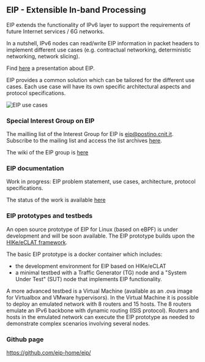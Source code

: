 ## EIP - Extensible In-band Processing

EIP extends the functionality of IPv6 layer to support the requirements of future Internet services / 6G networks.

In a nutshell, IPv6 nodes can read/write EIP information in packet headers to implement different use cases (e.g. contractual networking, deterministic networking, network slicing).

Find [here](https://tinyurl.com/eip4coinrg) a presentation about EIP.

EIP provides a common solution which can be tailored for the different use cases. Each use case will have its own specific architectural aspects and protocol specifications.

![EIP use cases](<https://docs.google.com/drawings/d/e/2PACX-1vSltSccUQoU0ttVh_yf-werFMzx65vlne-uAJlZpjDent1-g9Yr9qoOCYB0EkhzJ3ZFi2ANvw6_m7P4/pub?w=642&h=447>)

### Special Interest Group on EIP

The mailling list of the Interest Group for EIP is [eip@postino.cnit.it](mailto:eip@postino.cnit.it). Subscribe to the mailing list and access the list archives [here](http://postino.cnit.it/cgi-bin/mailman/listinfo/eip).

The wiki of the EIP group is [here](https://github.com/eip-home/eip/wiki/Wiki-for-EIP)

### EIP documentation 

Work in progress: EIP problem statement, use cases, architecture, protocol specifications.

The status of the work is available [here](https://github.com/eip-home/eip/wiki/EIP-documentation)

### EIP prototypes and testbeds

An open source prototype of EIP for Linux (based on eBPF) is under development and will be soon available. The EIP prototype builds upon the [HIKe/eCLAT framework](https://hike-eclat.readthedocs.io/).

The basic EIP prototype is a docker container which includes:
- the development environment for EIP based on HIKe/eCLAT
- a minimal testbed with a Traffic Generator (TG) node and a "System Under Test" (SUT) node that implements EIP functionality.

<!--- img source :
      https://docs.google.com/drawings/d/10RUFpz28TDxJ-PgvMalNpm3tdtjR0NooK93X4GYNeI8 
      export the slide as .png, and upload in docs/images with the same name --->

<!---
<center><img src="./images/basic-EIP-testbed.png" width="610"></center>
---> 

<!---
![basic-EIP-testbed.png](<./images/basic-EIP-testbed.png>)
---> 

A more advanced testbed is a Virtual Machine (available as an .ova image for Virtualbox and VMware hypervisors). In the Virtual Machine it is possible to deploy an emulated network with 8 routers and 15 hosts. The 8 routers emulate an IPv6 backbone with dynamic routing (ISIS protocol). Routers and hosts in the emulated network can execute the EIP prototype as needed to demonstrate complex scenarios involving several nodes.

<!--- img source :
      https://www.draw.io/?page-id=J9w6RV8opG_2WJOp4QM1&scale=auto#G1BnzbsuEpvA3uBNfi-l9xWqG1N0aWO_Nh
      export the slide as .png, and upload in docs/images with the same name --->

<!---
<center><img src="./images/hpsr2020-tutorial-with-control-plane.png" width="610"></center>
---> 




### Github page

https://github.com/eip-home/eip/

